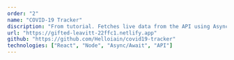 ```yaml
---
order: "2"
name: "COVID-19 Tracker"
discription: "From tutorial. Fetches live data from the API using Async/Await syntax, also using react hooks."
url: "https://gifted-leavitt-22ffc1.netlify.app"
github: "https://github.com/Helloiain/covid19-tracker"
technologies: ["React", "Node", "Async/Await", "API"]
---
```

